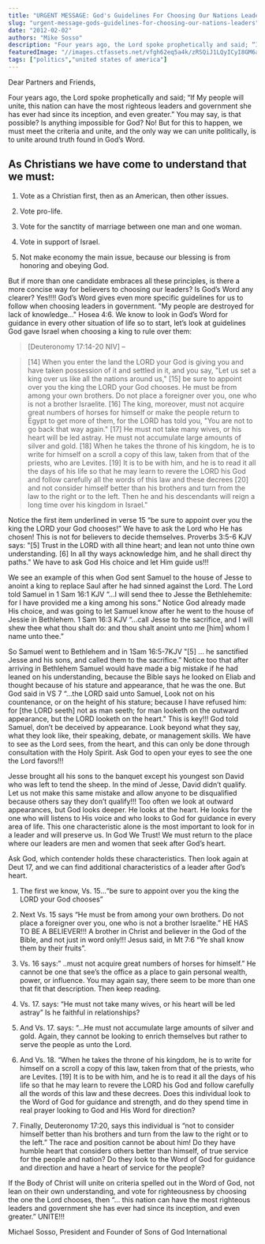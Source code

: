 ```yaml
---
title: "URGENT MESSAGE: God's Guidelines For Choosing Our Nations Leaders"
slug: "urgent-message-gods-guidelines-for-choosing-our-nations-leaders"
date: "2012-02-02"
authors: "Mike Sosso"
description: "Four years ago, the Lord spoke prophetically and said; “If My people will unite, this nation can have the most righteous leaders and government she has ever had since its inception, and even greater.” You may say, is that possible?  Is anything impossible for God?"
featuredImage: "//images.ctfassets.net/vfgh62eq5a4k/zRSQiJ1LQyICyI8GM6aGa/f7809061e3f5f65fcc5569f234e75f72/jomar-271602-unsplash-compressor.jpg"
tags: ["politics","united states of america"]
---
```

Dear Partners and Friends,

Four years ago, the Lord spoke prophetically and said; “If My people will unite, this nation can have the most righteous leaders and government she has ever had since its inception, and even greater.” You may say, is that possible?  Is anything impossible for God?  No!  But for this to happen, we must meet the criteria and unite, and the only way we can unite politically, is to unite around truth found in God’s Word.

## As Christians we have come to understand that we must:

1. Vote as a Christian first, then as an American, then other issues.

2. Vote pro-life.

3. Vote for the sanctity of marriage between one man and one woman.

4. Vote in support of Israel.

5. Not make economy the main issue, because our blessing is from honoring and obeying God.

But if more than one candidate embraces all these principles, is there a more concise way for believers to choosing our leaders? Is God’s Word any clearer? Yes!!!! God’s Word gives even more specific guidelines for us to follow when choosing leaders in government.  "My people are destroyed for lack of knowledge…" Hosea 4:6. We know to look in God’s Word for guidance in every other situation of life so to start, let’s look at guidelines God gave Israel when choosing a king to rule over them:

> [Deuteronomy 17:14-20 NIV] –

> [14] When you enter the land the LORD your God is giving you and have taken possession of it and settled in it, and you say, "Let us set a king over us like all the nations around us," [15] be sure to appoint over you the king the LORD your God chooses. He must be from among your own brothers. Do not place a foreigner over you, one who is not a brother Israelite. [16] The king, moreover, must not acquire great numbers of horses for himself or make the people return to Egypt to get more of them, for the LORD has told you, "You are not to go back that way again." [17] He must not take many wives, or his heart will be led astray. He must not accumulate large amounts of silver and gold. [18] When he takes the throne of his kingdom, he is to write for himself on a scroll a copy of this law, taken from that of the priests, who are Levites. [19] It is to be with him, and he is to read it all the days of his life so that he may learn to revere the LORD his God and follow carefully all the words of this law and these decrees [20] and not consider himself better than his brothers and turn from the law to the right or to the left. Then he and his descendants will reign a long time over his kingdom in Israel."

Notice the first item underlined in verse 15 “be sure to appoint over you the king the LORD your God chooses!” We have to ask the Lord who He has chosen!  This is not for believers to decide themselves.  Proverbs 3:5-6 KJV says: "[5] Trust in the LORD with all thine heart; and lean not unto thine own understanding. [6] In all thy ways acknowledge him, and he shall direct thy paths." We have to ask God His choice and let Him guide us!!!

We see an example of this when God sent Samuel to the house of Jesse to anoint a king to replace Saul after he had sinned against the Lord. The Lord told Samuel in 1 Sam 16:1 KJV “…I will send thee to Jesse the Bethlehemite: for I have provided me a king among his sons.” Notice God already made His choice, and was going to let Samuel know after he went to the house of Jessie in Bethlehem. 1 Sam 16:3 KJV “…call Jesse to the sacrifice, and I will shew thee what thou shalt do: and thou shalt anoint unto me [him] whom I name unto thee.”

So Samuel went to Bethlehem and in 1Sam 16:5-7KJV  "[5] … he sanctified Jesse and his sons, and called them to the sacrifice.” Notice too that after arriving in Bethlehem Samuel would have made a big mistake if he had leaned on his understanding, because the Bible says he looked on Eliab and thought because of his stature and appearance, that he was the one.  But God said in VS 7 “…the LORD said unto Samuel, Look not on his countenance, or on the height of his stature; because I have refused him: for [the LORD seeth] not as man seeth; for man looketh on the outward appearance, but the LORD looketh on the heart." This is key!!! God told Samuel, don’t be deceived by appearance.  Look beyond what they say, what they look like, their speaking, debate, or management skills. We have to see as the Lord sees, from the heart, and this can only be done through consultation with the Holy Spirit.  Ask God to open your eyes to see the one the Lord favors!!!

Jesse brought all his sons to the banquet except his youngest son David who was left to tend the sheep.  In the mind of Jesse, David didn’t qualify.  Let us not make this same mistake and allow anyone to be disqualified because others say they don’t qualify!!!  Too often we look at outward appearances, but God looks deeper.  He looks at the heart.  He looks for the one who will listens to His voice and who looks to God for guidance in every area of life.  This one characteristic alone is the most important to look for in a leader and will preserve us.  In God We Trust!  We must return to the place where our leaders are men and women that seek after God’s heart.

Ask God, which contender holds these characteristics.  Then look again at Deut 17, and we can find additional characteristics of a leader after God’s heart.

1. The first we know, Vs. 15…“be sure to appoint over you the king the LORD your God chooses”

2. Next Vs. 15 says “He must be from among your own brothers. Do not place a foreigner over you, one who is not a brother Israelite.” HE HAS TO BE A BELIEVER!!! A brother in Christ and believer in the God of the Bible, and not just in word only!!!   Jesus said, in Mt 7:6  “Ye shall know them by their fruits”.

3. Vs. 16 says:” ..must not acquire great numbers of horses for himself.” He cannot be one that see’s the office as a place to gain personal wealth, power, or influence.  You may again say, there seem to be more than one that fit that description.  Then keep reading.

4. Vs. 17. says: “He must not take many wives, or his heart will be led astray” Is he faithful in relationships?

5. And Vs. 17. says: “…He must not accumulate large amounts of silver and gold. Again, they cannot be looking to enrich themselves but rather to serve the people as unto the Lord.

6. And Vs. 18. “When he takes the throne of his kingdom, he is to write for himself on a scroll a copy of this law, taken from that of the priests, who are Levites. [19] It is to be with him, and he is to read it all the days of his life so that he may learn to revere the LORD his God and follow carefully all the words of this law and these decrees. Does this individual look to the Word of God for guidance and strength, and do they spend time in real prayer looking to God and His Word for direction?

7. Finally, Deuteronomy 17:20, says this individual is “not to consider himself better than his brothers and turn from the law to the right or to the left.” The race and position cannot be about him!  Do they have humble heart that considers others better than himself, of true service for the people and nation? Do they look to the Word of God for guidance and direction and have a heart of service for the people?

If the Body of Christ will unite on criteria spelled out in the Word of God, not lean on their own understanding, and vote for righteousness by choosing the one the Lord chooses, then “… this nation can have the most righteous leaders and government she has ever had since its inception, and even greater.” UNITE!!!

Michael Sosso,  President and Founder of Sons of God International
